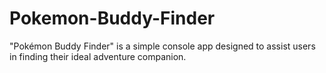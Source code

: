 # Pokemon-Buddy-Finder
 "Pokémon Buddy Finder" is a simple console app designed to assist users in finding their ideal adventure companion.
